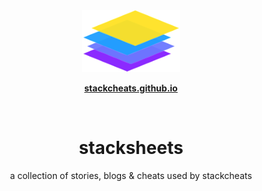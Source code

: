 <br>

<br>

<p align="center">
  <img src="assets/stackcheats-icon.png">
</p>

<p align="center">
    <strong><a href="https://stackcheats.github.io">stackcheats.github.io</a></strong>
</p>

<br>

<h1 align='center'>stacksheets</h1>

<p align='center'>a collection of stories, blogs & cheats used by stackcheats</p>

<br>

<br>
